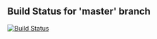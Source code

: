 
## Build Status for 'master' branch

[![Build Status](https://travis-ci.com/MohamedAbdelghani/ACC.svg?branch=master)](https://travis-ci.com/MohamedAbdelghani/ACC)
